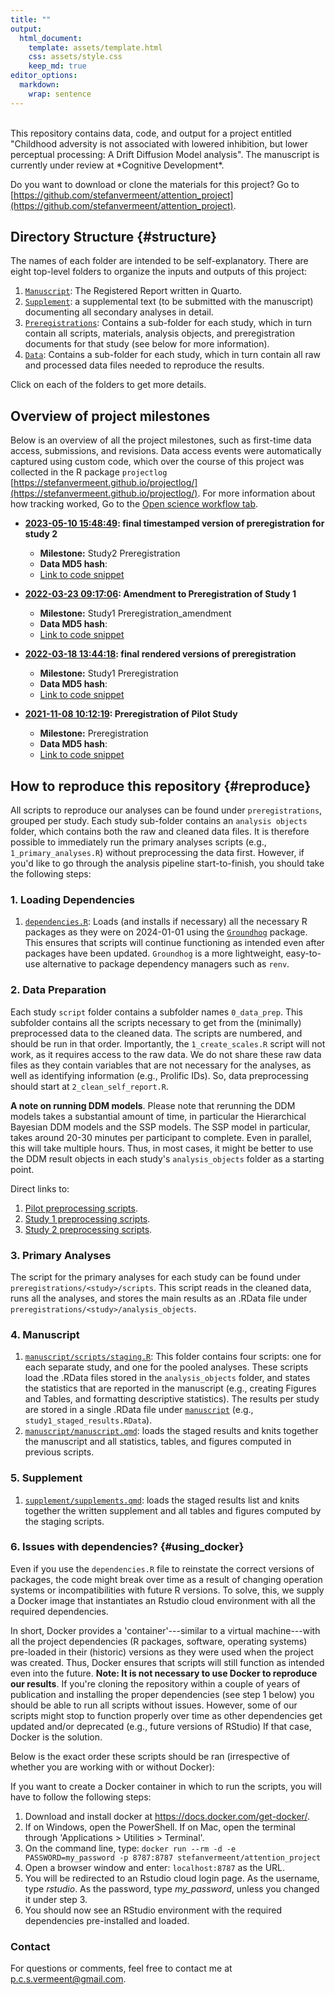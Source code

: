 ```yaml
---
title: ""
output: 
  html_document:
    template: assets/template.html
    css: assets/style.css
    keep_md: true
editor_options: 
  markdown: 
    wrap: sentence
---
```



<br>
This repository contains data, code, and output for a project entitled "Childhood adversity is not associated with lowered inhibition, but lower perceptual processing: A Drift Diffusion Model analysis". The manuscript is currently under review at *Cognitive Development*.

Do you want to download or clone the materials for this project? Go to [https://github.com/stefanvermeent/attention_project](https://github.com/stefanvermeent/attention_project).

## Directory Structure {#structure}

The names of each folder are intended to be self-explanatory.
There are eight top-level folders to organize the inputs and outputs of this project:

1.  [`Manuscript`](https://stefanvermeent.github.io/attention_project/manuscript/README.html): The Registered Report written in Quarto.
2.  [`Supplement`](https://stefanvermeent.github.io/attention_project/supplement/README.html): a supplemental text (to be submitted with the manuscript) documenting all secondary analyses in detail.
3.  [`Preregistrations`](https://stefanvermeent.github.io/attention_project/preregistrations/README.html): Contains a sub-folder for each study, which in turn contain all scripts, materials, analysis objects, and preregistration documents for that study (see below for more information).
4.  [`Data`](https://stefanvermeent.github.io/attention_project/data/README.html): Contains a sub-folder for each study, which in turn contain all raw and processed data files needed to reproduce the results.

Click on each of the folders to get more details.

## Overview of project milestones

Below is an overview of all the project milestones, such as first-time data access, submissions, and revisions.
Data access events were automatically captured using custom code, which over the course of this project was collected in the R package `projectlog` [https://stefanvermeent.github.io/projectlog/](https://stefanvermeent.github.io/projectlog/).
For more information about how tracking worked, Go to the [Open science workflow tab](https://stefanvermeent.github.io/abcd_ddm/opensci_workflow/README.html).

- **[2023-05-10 15:48:49](https://github.com/stefanvermeent/attention_project/tree/b773bfde511683fe530855fa63bdcdcbb2fa1f81): final timestamped version of preregistration for study 2**
    - **Milestone:** Study2 Preregistration
    - **Data MD5 hash**: 
    - [Link to code snippet](https://github.com/StefanVermeent/liss_wm_profiles_2023/blob/main/.projectlog/b773bfde511683fe530855fa63bdcdcbb2fa1f81.R)
    

- **[2022-03-23 09:17:06](https://github.com/stefanvermeent/attention_project/tree/219a2d05feefb0696a070c20f454e7e9d0635dd0): Amendment to Preregistration of Study 1**
    - **Milestone:** Study1 Preregistration_amendment
    - **Data MD5 hash**: 
    - [Link to code snippet](https://github.com/StefanVermeent/liss_wm_profiles_2023/blob/main/.projectlog/219a2d05feefb0696a070c20f454e7e9d0635dd0.R)
    

- **[2022-03-18 13:44:18](https://github.com/stefanvermeent/attention_project/tree/85115b0afefe571f5d6ae22c2b03125e95b28d03): final rendered versions of preregistration**
    - **Milestone:** Study1 Preregistration
    - **Data MD5 hash**: 
    - [Link to code snippet](https://github.com/StefanVermeent/liss_wm_profiles_2023/blob/main/.projectlog/85115b0afefe571f5d6ae22c2b03125e95b28d03.R)
    

- **[2021-11-08 10:12:19](https://github.com/stefanvermeent/attention_project/tree/b4d01a5837c1dbb04f939960ba291fa6ffad1cdc): Preregistration of Pilot Study**
    - **Milestone:** Preregistration
    - **Data MD5 hash**: 
    - [Link to code snippet](https://github.com/StefanVermeent/liss_wm_profiles_2023/blob/main/.projectlog/b4d01a5837c1dbb04f939960ba291fa6ffad1cdc.R)
    

## How to reproduce this repository {#reproduce}

All scripts to reproduce our analyses can be found under `preregistrations`, grouped per study.
Each study sub-folder contains an `analysis objects` folder, which contains both the raw and cleaned data files.
It is therefore possible to immediately run the primary analyses scripts (e.g., `1_primary_analyses.R`) without preprocessing the data first.
However, if you'd like to go through the analysis pipeline start-to-finish, you should take the following steps:

### 1. Loading Dependencies

1.  [`dependencies.R`](https://github.com/stefanvermeent/attention_project/blob/main/scripts/dependencies): Loads (and installs if necessary) all the necessary R packages as they were on 2024-01-01 using the [`Groundhog`](https://groundhogr.com/) package. 
This ensures that scripts will continue functioning as intended even after packages have been updated. 
`Groundhog` is a more lightweight, easy-to-use alternative to package dependency managers such as `renv`.

### 2. Data Preparation

Each study `script` folder contains a subfolder names `0_data_prep`. 
This subfolder contains all the scripts necessary to get from the (minimally) preprocessed data to the cleaned data.
The scripts are numbered, and should be run in that order.
Importantly, the `1_create_scales.R` script will not work, as it requires access to the raw data.
We do not share these raw data files as they contain variables that are not necessary for the analyses, as well as identifying information (e.g., Prolific IDs).
So, data preprocessing should start at `2_clean_self_report.R`. 

**A note on running DDM models**. Please note that rerunning the DDM models takes a substantial amount of time, in particular the Hierarchical Bayesian DDM models and the SSP models.
The SSP model in particular, takes around 20-30 minutes per participant to complete.
Even in parallel, this will take multiple hours.
Thus, in most cases, it might be better to use the DDM result objects in each study's `analysis_objects` folder as a starting point.

Direct links to:

1.  [Pilot preprocessing scripts](https://github.com/stefanvermeent/attention_project/blob/main/1_pilot/scripts/0_data_prep).
2.  [Study 1 preprocessing scripts](https://github.com/stefanvermeent/attention_project/blob/main/2_study1/scripts/0_data_prep).
3.  [Study 2 preprocessing scripts](https://github.com/stefanvermeent/attention_project/blob/main/3_study2/scripts/0_data_prep).



### 3. Primary Analyses

The script for the primary analyses for each study can be found under `preregistrations/<study>/scripts`. 
This script reads in the cleaned data, runs all the analyses, and stores the main results as an .RData file under `preregistrations/<study>/analysis_objects`.

### 4. Manuscript

1.  [`manuscript/scripts/staging.R`](https://github.com/stefanvermeent/attention_project/blob/main/manuscript/scripts): This folder contains four scripts: one for each separate study, and one for the pooled analyses. These scripts load the .RData files stored in the `analysis_objects` folder, and states the statistics that are reported in the manuscript (e.g., creating Figures and Tables, and formatting descriptive statistics). The results per study are stored in a single .RData file under [`manuscript`](https://github.com/stefanvermeent/attention_project/blob/main/manuscript) (e.g., `study1_staged_results.RData`).
2.  [`manuscript/manuscript.qmd`](https://github.com/stefanvermeent/abcd_ddm/blob/main/manuscript/manuscript.qmd): loads the staged results and knits together the manuscript and all statistics, tables, and figures computed in previous scripts.

### 5. Supplement

1.  [`supplement/supplements.qmd`](https://github.com/stefanvermeent/attention_project/blob/main/supplement/supplements.qmd): loads the staged results list and knits together the written supplement and all tables and figures computed by the staging scripts.

### 6. Issues with dependencies? {#using_docker}

Even if you use the `dependencies.R` file to reinstate the correct versions of packages, the code might break over time as a result of changing operation systems or incompatibilities with future R versions.
To solve, this, we supply a Docker image that instantiates an Rstudio cloud environment with all the required dependencies.

In short, Docker provides a 'container'---similar to a virtual machine---with all the project dependencies (R packages, software, operating systems) pre-loaded in their (historic) versions as they were used when the project was created.
Thus, Docker ensures that scripts will still function as intended even into the future.
**Note: It is not necessary to use Docker to reproduce our results**.
If you're cloning the repository within a couple of years of publication and installing the proper dependencies (see step 1 below) you should be able to run all scripts without issues.
However, some of our scripts might stop to function properly over time as other dependencies get updated and/or deprecated (e.g., future versions of RStudio)
If that case, Docker is the solution.

Below is the exact order these scripts should be ran (irrespective of whether you are working with or without Docker):

If you want to create a Docker container in which to run the scripts, you will have to follow the following steps:

1.  Download and install docker at <https://docs.docker.com/get-docker/>.
2.  If on Windows, open the PowerShell. If on Mac, open the terminal through 'Applications \> Utilities \> Terminal'.
3.  On the command line, type: `docker run --rm -d -e PASSWORD=my_password -p 8787:8787 stefanvermeent/attention_project`
4.  Open a browser window and enter: `localhost:8787` as the URL.
5.  You will be redirected to an Rstudio cloud login page. As the username, type *rstudio*. As the password, type *my_password*, unless you changed it under step 3.
6.  You should now see an RStudio environment with the required dependencies pre-installed and loaded.

### Contact

For questions or comments, feel free to contact me at p.c.s.vermeent@gmail.com.

